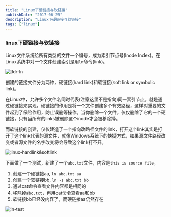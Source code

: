 ```yaml
---
title: "Linux下硬链接与软链接"
publishDate: "2017-06-25"
description: "Linux下硬链接与软链接"
tags: ["linux"]
---
```


### linux下硬链接与软链接



Linux文件系统给所有类型的文件一个编号，成为索引节点号(Inode Index)。在Linux系统中对一个文件创建索引是用`ln`命令(link)。



![tldr-ln][1]



创建的链接文件分为两种，硬链接(hard link)和软链接(soft link or symbolic link)。

在Linux中，允许多个文件名同时代表(注意这里不是指向)同一索引节点，就是通过硬链接来实现。硬链接的作用是将一个文件创建多个有效路径，这样对重要的文件起到了保险作用，防止误删等操作。当你删除一个文件，仅仅删除了它的一个硬链接，只有当所有的links被删除这个inode才会被移除掉。

而软链接的创建，仅仅建造了一个指向改路径文件的link，打开这个link其实是打开了这个link代表的源文件，就像Windows系统下的快捷方式，如果源文件路径改变或者源文件的名字改变将会导致这个link打不开。



![linux-hardlink&softlink][2]

下面做了一个测试，新建了一个`abc.txt`文件，内容是`this is source file`。

1. 创建一个硬链接aa, `ln abc.txt aa`
2. 创建一个软链接bb, `ln -s abc.txt bb`
3. 通过cat命令查看文件内容都是相同的
4. 移除掉`abc.txt`，再用cat命令查看aa和bb
5. 软链接bb已经没内容了，而硬链接aa仍然存在



![ln-test][3]

[1]: https://raw.githubusercontent.com/FaiChou/faichou.github.io/master/img/qiniu/tldr-ln.png
[2]: https://raw.githubusercontent.com/FaiChou/faichou.github.io/master/img/qiniu/linux-hardlink&amp;softlink.png
[3]: https://raw.githubusercontent.com/FaiChou/faichou.github.io/master/img/qiniu/ln-test.png

